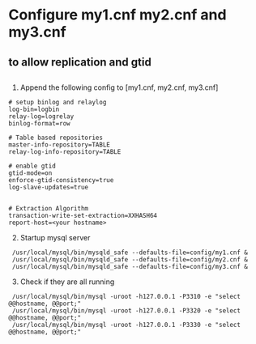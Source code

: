 # Configure my1.cnf my2.cnf and my3.cnf
## to allow replication and gtid
##

1. Append the following config to [my1.cnf, my2.cnf, my3.cnf]

```
# setup binlog and relaylog
log-bin=logbin
relay-log=logrelay
binlog-format=row

# Table based repositories
master-info-repository=TABLE
relay-log-info-repository=TABLE

# enable gtid
gtid-mode=on
enforce-gtid-consistency=true
log-slave-updates=true


# Extraction Algorithm
transaction-write-set-extraction=XXHASH64
report-host=<your hostname>
```

2. Startup mysql server

```
 /usr/local/mysql/bin/mysqld_safe --defaults-file=config/my1.cnf &
 /usr/local/mysql/bin/mysqld_safe --defaults-file=config/my2.cnf &
 /usr/local/mysql/bin/mysqld_safe --defaults-file=config/my3.cnf &
```

3. Check if they are all running 

```
 /usr/local/mysql/bin/mysql -uroot -h127.0.0.1 -P3310 -e "select @@hostname, @@port;"
 /usr/local/mysql/bin/mysql -uroot -h127.0.0.1 -P3320 -e "select @@hostname, @@port;"
 /usr/local/mysql/bin/mysql -uroot -h127.0.0.1 -P3330 -e "select @@hostname, @@port;"


